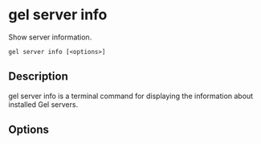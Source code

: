 # gel server info

Show server information.

```cli-synopsis
gel server info [<options>]
```

## Description

gel server info is a terminal command for displaying the information about installed Gel servers.

## Options

